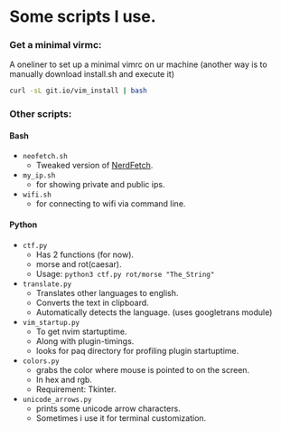 # Some scripts I use.

### Get a minimal virmc:

A oneliner to set up a minimal vimrc on ur machine (another way is to manually download install.sh and execute it)

```sh
curl -sL git.io/vim_install | bash
```
### Other scripts:

#### Bash

* `neofetch.sh`
	* Tweaked version of [NerdFetch](https://github.com/ThatOneCalculator/NerdFetch).
* `my_ip.sh`
	* for showing private and public ips.
* `wifi.sh` 
	* for connecting to wifi via command line.

#### Python
* `ctf.py`
	* Has 2 functions (for now).
	* morse and rot(caesar).
	* Usage: `python3 ctf.py rot/morse "The_String"`
* `translate.py`
	* Translates other languages to english.
	* Converts the text in clipboard.
	* Automatically detects the language. (uses googletrans module)
* `vim_startup.py`
	* To get nvim startuptime.
	* Along with plugin-timings.
	* looks for paq directory for profiling plugin startuptime.
* `colors.py` 
	* grabs the color where mouse is pointed to on the screen.
	* In hex and rgb.
	* Requirement: Tkinter.
* `unicode_arrows.py` 
	* prints some unicode arrow characters.
	* Sometimes i use it for terminal customization.
